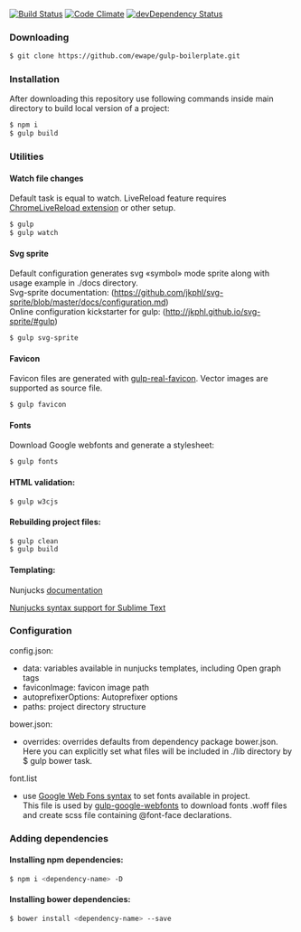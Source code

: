 [![Build Status](https://travis-ci.org/ewape/gulp-boilerplate.svg?branch=nunjucks)](https://travis-ci.org/ewape/gulp-boilerplate)
[![Code Climate](https://codeclimate.com/github/ewape/gulp-boilerplate/badges/gpa.svg)](https://codeclimate.com/github/ewape/gulp-boilerplate)
[![devDependency Status](https://img.shields.io/david/dev/ewape/gulp-boilerplate.svg)](https://david-dm.org/ewape/gulp-boilerplate?type=dev)

### Downloading
```sh
$ git clone https://github.com/ewape/gulp-boilerplate.git
```

### Installation
After downloading this repository use following commands inside main directory to build local version of a project:
```sh
$ npm i
$ gulp build
```

### Utilities

#### Watch file changes
Default task is equal to watch.
LiveReload feature requires <a href="https://chrome.google.com/webstore/detail/livereload/jnihajbhpnppcggbcgedagnkighmdlei" target="_blank">ChromeLiveReload extension</a> or other setup.
```sh
$ gulp
$ gulp watch
```

#### Svg sprite
Default configuration generates svg «symbol» mode sprite along with usage example in ./docs directory.  
Svg-sprite documentation: (https://github.com/jkphl/svg-sprite/blob/master/docs/configuration.md)  
Online configuration kickstarter for gulp: (http://jkphl.github.io/svg-sprite/#gulp)  

```sh
$ gulp svg-sprite
```

#### Favicon
Favicon files are generated with [gulp-real-favicon](https://github.com/RealFaviconGenerator/gulp-real-favicon). Vector images are supported as source file.

```sh
$ gulp favicon
```

#### Fonts
Download Google webfonts and generate a stylesheet:
```sh
$ gulp fonts
```

#### HTML validation:
```sh
$ gulp w3cjs
```

#### Rebuilding project files:
```sh
$ gulp clean
$ gulp build
```

#### Templating:
Nunjucks [documentation](https://mozilla.github.io/nunjucks/templating.html)  

[Nunjucks syntax support for Sublime Text](https://github.com/mogga/sublime-nunjucks/blob/master/Nunjucks.tmLanguage)

### Configuration
config.json: 
- data: variables available in nunjucks templates, including Open graph tags
- faviconImage: favicon image path
- autoprefixerOptions: Autoprefixer options
- paths: project directory structure

bower.json:
- overrides: overrides defaults from dependency package bower.json. Here you can explicitly set what files will be included in ./lib directory by $ gulp bower task.

font.list
- use [Google Web Fons syntax](https://developers.google.com/fonts/docs/getting_started#specifying_font_families_and_styles_in_a_stylesheet_url) to set fonts available in project.  
This file is used by [gulp-google-webfonts](https://github.com/battlesnake/gulp-google-webfonts) to download fonts .woff files and create scss file containing @font-face declarations.

### Adding dependencies

#### Installing npm dependencies:
```sh
$ npm i <dependency-name> -D
```
#### Installing bower dependencies:
```sh
$ bower install <dependency-name> --save
```

